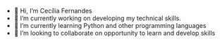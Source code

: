 - 👋 Hi, I’m Cecília Fernandes
- 👀 I’m currently working on developing my technical skills.
- 🌱 I’m currently learning Python and other programming languages
- 💞️ I’m looking to collaborate on opportunity to learn and develop skills

<!---
ferc90/ferc90 is a ✨ special ✨ repository because its `README.md` (this file) appears on your GitHub profile.
You can click the Preview link to take a look at your changes.
--->
